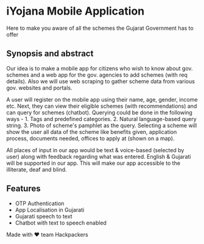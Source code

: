 # iYojana Mobile Application

Here to make you aware of all the schemes the Gujarat Government has to offer

## Synopsis and abstract

Our idea is to make a mobile app for citizens who wish to know about gov. schemes and a web app for the gov. agencies to add schemes (with req details). Also we will use web scraping to gather scheme data from various gov. websites and portals.

A user will register on the mobile app using their name, age, gender, income etc. Next, they can view their eligible schemes (with recommendations) and can query for schemes (chatbot). Querying could be done in the following ways - 1. Tags and predefined categories. 2. Natural language-based query string. 3. Photo of scheme's pamphlet as the query. Selecting a scheme will show the user all data of the scheme like benefits given, application process, documents needed, offices to apply at (shown on a map).

All places of input in our app would be text & voice-based (selected by user) along with feedback regarding what was entered. English & Gujarati will be supported in our app. This will make our app accessible to the illiterate, deaf and blind.

## Features

- OTP Authentication
- App Localisation in Gujarati
- Gujarati speech to text
- Chatbot with text to speech enabled

 
 Made with ♥ team Hackpackers
